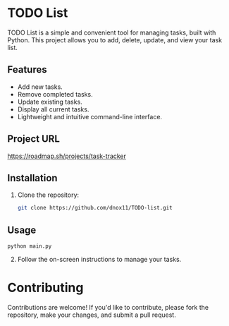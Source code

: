 # TODO List

TODO List is a simple and convenient tool for managing tasks, built with Python. This project allows you to add, delete, update, and view your task list.

## Features

- Add new tasks.
- Remove completed tasks.
- Update existing tasks.
- Display all current tasks.
- Lightweight and intuitive command-line interface.

## Project URL
https://roadmap.sh/projects/task-tracker

## Installation

1. Clone the repository:
   ```bash
   git clone https://github.com/dnox11/TODO-list.git
   
## Usage
    python main.py

2. Follow the on-screen instructions to manage your tasks.


# Contributing
Contributions are welcome! If you'd like to contribute, please fork the repository, make your changes, and submit a pull request.

